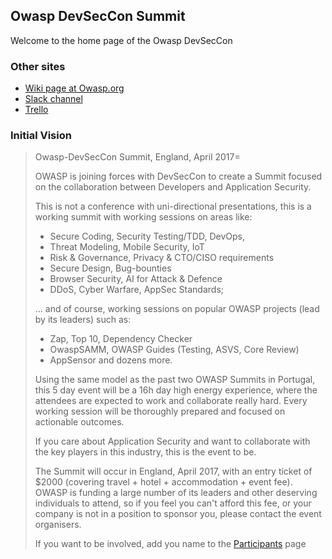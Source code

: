 ## Owasp DevSecCon Summit

Welcome to the home page of the Owasp DevSecCon

### Other sites

* [Wiki page at Owasp.org](https://www.owasp.org/index.php?title=Owasp-DevSecCon-Summit)
* [Slack channel](https://owasp.slack.com/archives/owasp-dsc-summit)
* [Trello](https://trello.com/owaspdevsecconsummit2017)

### Initial Vision

> Owasp-DevSecCon Summit, England, April 2017=
>
> OWASP is joining forces with DevSecCon to create a Summit focused on the collaboration between
Developers and Application Security.
>
> This is not a conference with uni-directional presentations, this is a working summit with working sessions on areas like:
> * Secure Coding, Security Testing/TDD, DevOps,
> * Threat Modeling, Mobile Security, IoT
> * Risk & Governance, Privacy & CTO/CISO requirements
> * Secure Design, Bug-bounties
> * Browser Security, AI for Attack & Defence
> * DDoS, Cyber Warfare, AppSec Standards;
>
>... and of course, working sessions on popular OWASP projects (lead by its leaders) such as:
> * Zap, Top 10, Dependency Checker
> * OwaspSAMM, OWASP Guides (Testing, ASVS, Core Review)
> * AppSensor and dozens more.
>
> Using the same model as the past two OWASP Summits in Portugal, this 5 day event will be a 16h day high energy experience, where the attendees are expected to work and collaborate really hard. Every working session will be thoroughly prepared and focused on actionable outcomes.
>
> If you care about Application Security and want to collaborate with the key players in this industry, this is the event to be.
>
> The Summit will occur in England, April 2017, with an entry ticket of $2000 (covering travel + hotel + accommodation + event fee). OWASP is funding a large number of its leaders and other deserving individuals to attend, so if you feel you can't afford this fee, or your company is not in a position to sponsor you, please contact the event organisers.
>
> If you want to be involved, add you name to the [Participants](Participants) page
